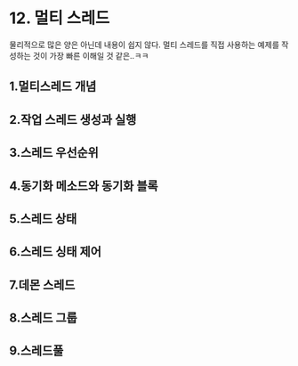 # 12. 멀티 스레드

물리적으로 많은 양은 아닌데 내용이 쉽지 않다. 멀티 스레드를 직접 사용하는 예제를 작성하는 것이 가장 빠른 이해일 것 같은..ㅋㅋ

## 1.멀티스레드 개념
## 2.작업 스레드 생성과 실행
## 3.스레드 우선순위
## 4.동기화 메소드와 동기화 블록

## 5.스레드 상태
## 6.스레드 싱태 제어
## 7.데몬 스레드
## 8.스레드 그룹
## 9.스레드풀
